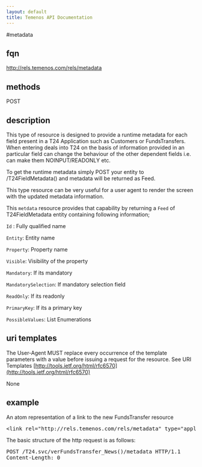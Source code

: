 ```yaml
---
layout: default
title: Temenos API Documentation
---
```


#metadata

## fqn
http://rels.temenos.com/rels/metadata

## methods
POST

## description
This type of resource is designed to provide a runtime metadata for each field present in a T24 Application such as Customers or FundsTransfers. When entering deals into T24 on the basis of information provided in an particular field can change the behaviour of the other dependent fields i.e. can make them NOINPUT/READONLY etc.

To get the runtime metadata simply POST your entity to /T24FieldMetadata() and metadata will be returned as Feed.

This type resource can be very useful for a user agent to render the screen with the updated metadata information.

This `metdata` resource provides that capability by returning a `Feed` of T24FieldMetadata entity containing following information;

`Id`	: Fully qualified name 

`Entity`: Entity name

`Property`: Property name

`Visible`: Visibility of the property

`Mandatory`: If its mandatory

`MandatorySelection`: If mandatory selection field

`ReadOnly`: If its readonly

`PrimaryKey`: If its a primary key

`PossibleValues`: List Enumerations

## uri templates
The User-Agent MUST replace every occurrence of the template parameters with a value before issuing a request for the resource.  See URI Templates [http://tools.ietf.org/html/rfc6570](http://tools.ietf.org/html/rfc6570)

None


## example
An atom representation of a link to the new FundsTransfer resource
<pre>
&lt;link rel="http://rels.temenos.com/rels/metadata" type="application/atom+xml;type=entry" title="runtime metadata" href="verFundsTransfer_News()/metadata"/&gt;
</pre>

The basic structure of the http request is as follows:
<pre>
POST /T24.svc/verFundsTransfer_News()/metadata HTTP/1.1
Content-Length: 0
</pre>
